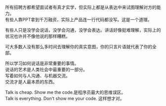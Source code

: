 所有招聘方都希望面试者有真才实学，但实际上都是从表达中来试图理解对方的能力。  
有些人靠PPT拿到千万融资，实际上产品连一行代码都没写。这是一个道理。  

有些人只是没学会说话，没学会沟通，没学会表达。讲话好像挺难理解，实际上的状况也许并不像他说的那样糟糕。  

可大多数人没有那么多时间去理解你的真实意图，你的只言片语就代表了你的全部。  
 
所以学习如何说话是非常重要的事情。  
说话的艺术是人类社会中最重要的一部分。  
写着如何与人沟通、与机器交流。  
交流才是人最本质的东西。  

Talk is cheap. Show me the code.是程序员最大的思维误区。  
Talk is everything. Don't show me your code. 这样想才对。
